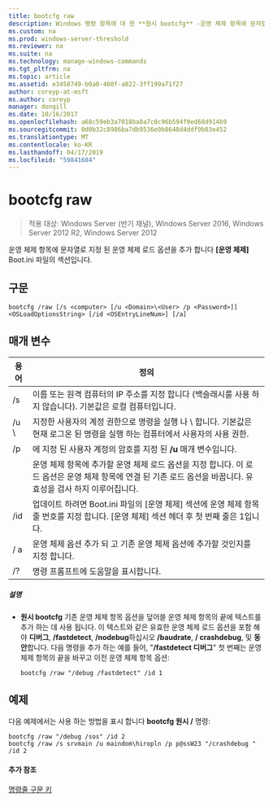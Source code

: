 ```yaml
---
title: bootcfg raw
description: Windows 명령 항목에 대 한 **원시 bootcfg** -운영 체제 항목에 문자열로 지정 된 운영 체제 로드 옵션을 추가 합니다 **[운영 체제]** Boot.ini 파일의 섹션입니다.
ms.custom: na
ms.prod: windows-server-threshold
ms.reviewer: na
ms.suite: na
ms.technology: manage-windows-commands
ms.tgt_pltfrm: na
ms.topic: article
ms.assetid: e3458749-b0a0-460f-a022-3ff199a71f27
author: coreyp-at-msft
ms.author: coreyp
manager: dongill
ms.date: 10/16/2017
ms.openlocfilehash: a68c59eb3a7018ba8a7c0c96b594f0ed68d914b9
ms.sourcegitcommit: 0d0b32c8986ba7db9536e0b8648d4ddf9b03e452
ms.translationtype: MT
ms.contentlocale: ko-KR
ms.lasthandoff: 04/17/2019
ms.locfileid: "59841604"
---
```

# <a name="bootcfg-raw"></a>bootcfg raw

>적용 대상: Windows Server (반기 채널), Windows Server 2016, Windows Server 2012 R2, Windows Server 2012

운영 체제 항목에 문자열로 지정 된 운영 체제 로드 옵션을 추가 합니다 **[운영 체제]** Boot.ini 파일의 섹션입니다.

## <a name="syntax"></a>구문
```
bootcfg /raw [/s <computer> [/u <Domain>\<User> /p <Password>]] <OSLoadOptionsString> [/id <OSEntryLineNum>] [/a]
```
## <a name="parameters"></a>매개 변수
|용어|정의|
|----|-------|
|/s <computer>|이름 또는 원격 컴퓨터의 IP 주소를 지정 합니다 (백슬래시를 사용 하지 않습니다). 기본값은 로컬 컴퓨터입니다.|
|/u <Domain> \\<User>|지정한 사용자의 계정 권한으로 명령을 실행 <User> 나 <Domain> \\ <User>합니다. 기본값은 현재 로그온 된 명령을 실행 하는 컴퓨터에서 사용자의 사용 권한.|
|/p <Password>|에 지정 된 사용자 계정의 암호를 지정 된 **/u** 매개 변수입니다.|
|<OSLoadOptionsString>|운영 체제 항목에 추가할 운영 체제 로드 옵션을 지정 합니다. 이 로드 옵션은 운영 체제 항목에 연결 된 기존 로드 옵션을 바꿉니다. 유효성을 검사 하지 <OSLoadOptions> 이루어집니다.|
|/id <OSEntryLineNum>|업데이트 하려면 Boot.ini 파일의 [운영 체제] 섹션에 운영 체제 항목 줄 번호를 지정 합니다. [운영 체제] 섹션 헤더 후 첫 번째 줄은 1입니다.|
|/ a|운영 체제 옵션 추가 되 고 기존 운영 체제 옵션에 추가할 것인지를 지정 합니다.|
|/?|명령 프롬프트에 도움말을 표시합니다.|
##### <a name="remarks"></a>설명
-   **원시 bootcfg** 기존 운영 체제 항목 옵션을 덮어쓸 운영 체제 항목의 끝에 텍스트를 추가 하는 데 사용 됩니다. 이 텍스트와 같은 유효한 운영 체제 로드 옵션을 포함 해야 **디버그**, **/fastdetect**, **/nodebug**하십시오 **/baudrate**, **/ crashdebug**, 및 **동안**합니다. 다음 명령을 추가 하는 예를 들어, "**/fastdetect 디버그**" 첫 번째는 운영 체제 항목의 끝을 바꾸고 이전 운영 체제 항목 옵션:
    ```
    bootcfg /raw "/debug /fastdetect" /id 1
    ```
## <a name="BKMK_examples"></a>예제
다음 예제에서는 사용 하는 방법을 표시 합니다 **bootcfg 원시 /** 명령:
```
bootcfg /raw "/debug /sos" /id 2
bootcfg /raw /s srvmain /u maindom\hiropln /p p@ssW23 "/crashdebug " /id 2
```
#### <a name="additional-references"></a>추가 참조
[명령줄 구문 키](command-line-syntax-key.md)
